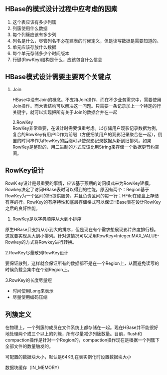 ## HBase的模式设计过程中应考虑的因素

1. 这个表应该有多少列簇
2. 列簇使用什么数据
3. 每个列簇应该有多少列
4. 列名是什么，尽管列名不必在建表的时候定义，但是读写数据是需要知道的。
5. 单元应该存放什么数据
6. 每个单元存储多少个时间版本
7. 行键\(RowKey\)结构是什么，应该包含什么信息

## HBase模式设计需要主要两个关键点

1. Join

   HBase中没有Join的概念。不支持Join操作，而在不少业务需求中，需要使用Join操作。而大表结构可以解决这一问题。只需要一条记录加上一个特定的行关键字，就可以实现把所有关于Join的数据合并在一起

   2.RowKey  
   RowKey非常重要，在设计时需要慎重考虑。以存储用户观影记录数据为例，复合的RowKey有用户ID作为前缀（方便把某用户的观影记录聚合在一起），倒置的时间串作为RowKey的后缀可以使观影记录数据从新到旧排列。如果RowKey是整形的，用二进制的方式应该比用String来存储一个数据更节约空间。

## RowKey设计

RowK ey设计是最重要的事情，应该基于预期的访问模式来为RowKey建模。Rowkey决定了访问HBase表时可以得到的性能。原因有两个：Region基于RowKey为一个区间的行提供服务，并且负责区间的每一行；HFile在硬盘上存储有序的行。RowKey的有序特性和底层存储格式可以保证HBase表在设计RowKey之后的良好性能。

1. RowKey是以字典顺序从大到小排序

原生HBase只支持从小到大的排序，但是现在有个需求想展现影片热度排行榜。这就要实现从大到小排列。针对这情况可以采用RowKey=Integer.MAX\_VALUE-Rowkey的方式将Rowkey进行转换。

2.RowKey尽量散列RowKey设计

要保证散列，这样就会保证所有的数据都不是在一个Region上，从而避免读写的时候负载会集中在个别Region上。

3.RowKey的长度尽量短

* 时间使用Long来表示
* 尽量使用编码压缩

## 列簇定义

在物理上，一个列簇的成员在文件系统上都存储在一起。现在HBase并不能很好地处理两个或三个以上的列簇，所有尽量减少列簇数量。目前，flush和compaction操作是针对一个Region的，compaction操作现在是根据一个列簇下全部文件的数量触发的。

可配置的数据块大小，默认是64KB,在表实例化时设置数据块大小

数据块缓存（IN\_MEMORY\)



